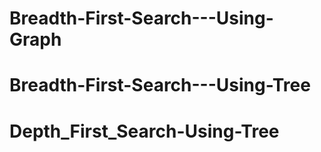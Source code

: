 # Breadth-First-Search---Using-Graph
# Breadth-First-Search---Using-Tree
# Depth_First_Search-Using-Tree
